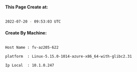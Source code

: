 
   
#### This Page Create at:

```bash

2022-07-20 - 09:53:03 UTC

```

#### Create By Machine:

```bash

Host Name : fv-az205-622

platform  : Linux-5.15.0-1014-azure-x86_64-with-glibc2.31

Ip Local  : 10.1.0.247

```

